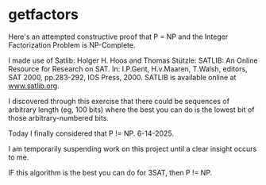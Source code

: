 # getfactors

Here's an attempted constructive proof that P = NP and the Integer Factorization Problem is NP-Complete.

I made use of Satlib: Holger H. Hoos and Thomas Stützle: SATLIB: An Online Resource for Research on SAT. In: I.P.Gent, H.v.Maaren, T.Walsh, editors, SAT 2000, pp.283-292, IOS Press, 2000. SATLIB is available online at www.satlib.org.

I discovered through this exercise that there could be sequences of arbitrary length (eg, 100 bits) where the best you can do is the lowest bit of those arbitrary-numbered bits.

Today I finally considered that P != NP. 6-14-2025.

I am temporarily suspending work on this project until a clear insight occurs to me.

IF this algorithm is the best you can do for 3SAT, then P != NP.
